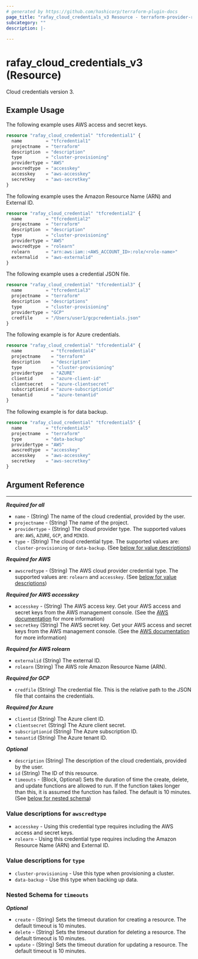 ```yaml
---
# generated by https://github.com/hashicorp/terraform-plugin-docs
page_title: "rafay_cloud_credentials_v3 Resource - terraform-provider-rafay"
subcategory: ""
description: |-
  
---
```


# rafay_cloud_credentials_v3 (Resource)

Cloud credentials version 3.

## Example Usage

The following example uses AWS access and secret keys.

```terraform
resource "rafay_cloud_credential" "tfcredential1" {
  name         = "tfcredential1"
  projectname  = "terraform"
  description  = "description"
  type         = "cluster-provisioning"
  providertype = "AWS"
  awscredtype  = "accesskey"
  accesskey    = "aws-accesskey"
  secretkey    = "aws-secretkey"
}
```

The following example uses the Amazon Resource Name (ARN) and External ID.

```terraform
resource "rafay_cloud_credential" "tfcredential2" {
  name         = "tfcredential2"
  projectname  = "terraform"
  description  = "description"
  type         = "cluster-provisioning"
  providertype = "AWS"
  awscredtype  = "rolearn"
  rolearn      = "arn:aws:iam::<AWS_ACCOUNT_ID>:role/<role-name>"
  externalid   = "aws-externalid"
}
```

The following example uses a credential JSON file.

```terraform
resource "rafay_cloud_credential" "tfcredential3" {
  name         = "tfcredential3"
  projectname  = "terraform"
  description  = "descriptions"
  type         = "cluster-provisioning"
  providertype = "GCP"
  credfile     = "/Users/user1/gcpcredentials.json"
}
```

The following example is for Azure credentials.

```terraform
resource "rafay_cloud_credential" "tfcredential4" {
  name           = "tfcredential4"
  projectname    = "terraform"
  description    = "description"
  type           = "cluster-provisioning"
  providertype   = "AZURE"
  clientid       = "azure-client-id"
  clientsecret   = "azure-clientsecret"
  subscriptionid = "azure-subscriptionid"
  tenantid       = "azure-tenantid"
}
```

The following example is for data backup.

```terraform
resource "rafay_cloud_credential" "tfcredential5" {
  name         = "tfcredential5"
  projectname  = "terraform"
  type         = "data-backup"
  providertype = "AWS"
  awscredtype  = "accesskey"
  accesskey    = "aws-accesskey"
  secretkey    = "aws-secretkey"
}
```

<!-- schema generated by tfplugindocs -->
## Argument Reference

---
***Required for all***

- `name` - (String) The name of the cloud credential, provided by the user.
- `projectname` - (String) The name of the project.
- `providertype` - (String) The cloud provider type. The supported values are: `AWS`, `AZURE`, `GCP`, and `MINIO`.
- `type` - (String) The cloud credential type. The supported values are: `cluster-provisioning` or `data-backup`. (See [below for value descriptions](#nestedblock--type))

***Required for AWS***

- `awscredtype` - (String) The AWS cloud provider credential type. The supported values are: `rolearn` and `accesskey`. (See [below for value descriptions](#nestedblock--awscredtype))

***Required for AWS accesskey***

- `accesskey` - (String) The AWS access key. Get your AWS access and secret keys from the AWS management console. (See the [AWS documentation](https://docs.aws.amazon.com/IAM/latest/UserGuide/id_credentials_access-keys.html) for more information)
- `secretkey` (String) The AWS secret key. Get your AWS access and secret keys from the AWS management console. (See the [AWS documentation](https://docs.aws.amazon.com/IAM/latest/UserGuide/id_credentials_access-keys.html) for more information)

***Required for AWS rolearn***

- `externalid` (String) The external ID.
- `rolearn` (String) The AWS role Amazon Resource Name (ARN).

***Required for GCP***

- `credfile` (String) The credential file. This is the relative path to the JSON file that contains the credentials.

***Required for Azure***

- `clientid` (String) The Azure client ID.
- `clientsecret` (String) The Azure client secret.
- `subscriptionid` (String) The Azure subscription ID.
- `tenantid` (String) The Azure tenant ID.

***Optional***

- `description` (String) The description of the cloud credentials, provided by the user.
- `id` (String) The ID of this resource.
- `timeouts` - (Block, Optional) Sets the duration of time the create, delete, and update functions are allowed to run. If the function takes longer than this, it is assumed the function has failed. The default is 10 minutes. (See [below for nested schema](#nestedblock--timeouts))

<a id="nestedblock--awscredtype"></a>
### Value descriptions for `awscredtype`

- `accesskey` - Using this credential type requires including the AWS access and secret keys.
- `rolearn` - Using this credential type requires including the Amazon Resource Name (ARN) and External ID.

<a id="nestedblock--type"></a>
### Value descriptions for `type`

- `cluster-provisioning` - Use this type when provisioning a cluster.
- `data-backup` - Use this type when backing up data.

<a id="nestedblock--timeouts"></a>
### Nested Schema for `timeouts`

***Optional***

- `create` - (String) Sets the timeout duration for creating a resource. The default timeout is 10 minutes.
- `delete` - (String) Sets the timeout duration for deleting a resource. The default timeout is 10 minutes.
- `update` - (String) Sets the timeout duration for updating a resource. The default timeout is 10 minutes.
